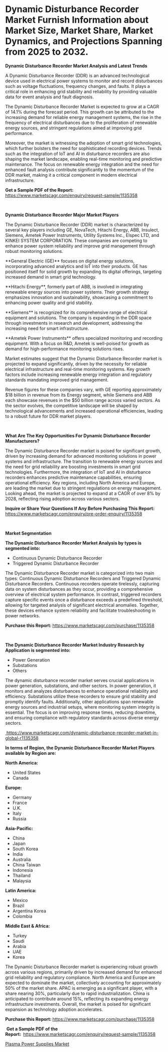 <p><h1>Dynamic Disturbance Recorder Market Furnish Information about Market Size, Market Share, Market Dynamics, and Projections Spanning from 2025 to 2032.</h1></p><p><strong>Dynamic Disturbance Recorder Market Analysis and Latest Trends</strong></p>
<p><p>A Dynamic Disturbance Recorder (DDR) is an advanced technological device used in electrical power systems to monitor and record disturbances such as voltage fluctuations, frequency changes, and faults. It plays a critical role in enhancing grid stability and reliability by providing valuable data for event analysis and fault diagnosis.</p><p>The Dynamic Disturbance Recorder Market is expected to grow at a CAGR of 14.1% during the forecast period. This growth can be attributed to the increasing demand for reliable energy management systems, the rise in the frequency of electrical disturbances due to the proliferation of renewable energy sources, and stringent regulations aimed at improving grid performance. </p><p>Moreover, the market is witnessing the adoption of smart grid technologies, which further bolsters the need for sophisticated recording devices. Trends such as the integration of IoT and AI in disturbance recorders are also shaping the market landscape, enabling real-time monitoring and predictive maintenance. The focus on renewable energy integration and the need for enhanced fault analysis contribute significantly to the momentum of the DDR market, making it a critical component in modern electrical infrastructure.</p></p>
<p><strong>Get a Sample PDF of the Report:&nbsp;</strong> <a href="https://www.marketscagr.com/enquiry/request-sample/1135358?utm_campaign=1097&utm_medium=2&utm_source=Github&utm_content=ia&utm_term=10022025&utm_id=dynamic-disturbance-recorder">https://www.marketscagr.com/enquiry/request-sample/1135358</a></p>
<p>&nbsp;</p>
<p><strong>Dynamic Disturbance Recorder Major Market Players</strong></p>
<p><p>The Dynamic Disturbance Recorder (DDR) market is characterized by several key players including GE, NovaTech, Hitachi Energy, ABB, Insulect, Siemens, Ametek Power Instruments, Utility Systems Inc., Elspec LTD, and KINKEI SYSTEM CORPORATION. These companies are competing to enhance power system reliability and improve grid management through robust monitoring solutions.</p><p>**General Electric (GE)** focuses on digital energy solutions, incorporating advanced analytics and IoT into their products. GE has positioned itself for solid growth by expanding its digital offerings, targeting increased demand in smart grid technology.</p><p>**Hitachi Energy**, formerly part of ABB, is involved in integrating renewable energy sources into power systems. Their growth strategy emphasizes innovation and sustainability, showcasing a commitment to enhancing power quality and grid stability.</p><p>**Siemens** is recognized for its comprehensive range of electrical equipment and solutions. The company is expanding in the DDR space through investments in research and development, addressing the increasing need for smart infrastructure.</p><p>**Ametek Power Instruments** offers specialized monitoring and recording equipment. With a focus on R&D, Ametek is well-poised for growth as demand for high-performance monitoring solutions rises.</p><p>Market estimates suggest that the Dynamic Disturbance Recorder market is projected to expand significantly, driven by the necessity for reliable electrical infrastructure and real-time monitoring systems. Key growth factors include increasing renewable energy integration and regulatory standards mandating improved grid management.</p><p>Revenue figures for these companies vary, with GE reporting approximately $18 billion in revenue from its Energy segment, while Siemens and ABB each showcase revenues in the $50 billion range across varied sectors. As the sector evolves, the competitive landscape will be shaped by technological advancements and increased operational efficiencies, leading to a robust future for DDR market players.</p></p>
<p>&nbsp;</p>
<p><strong>What Are The Key Opportunities For Dynamic Disturbance Recorder Manufacturers?</strong></p>
<p><p>The Dynamic Disturbance Recorder market is poised for significant growth, driven by increasing demand for advanced monitoring solutions in power systems and infrastructure. The transition to renewable energy sources and the need for grid reliability are boosting investments in smart grid technologies. Furthermore, the integration of IoT and AI in disturbance recorders enhances predictive maintenance capabilities, ensuring operational efficiency. Key regions, including North America and Europe, are leading the market due to stringent regulations on energy management. Looking ahead, the market is projected to expand at a CAGR of over 8% by 2028, reflecting rising adoption across various sectors.</p></p>
<p><strong>Inquire or Share Your Questions If Any Before Purchasing This Report:</strong> <a href="https://www.marketscagr.com/enquiry/pre-order-enquiry/1135358?utm_campaign=1097&utm_medium=2&utm_source=Github&utm_content=ia&utm_term=10022025&utm_id=dynamic-disturbance-recorder">https://www.marketscagr.com/enquiry/pre-order-enquiry/1135358</a></p>
<p>&nbsp;</p>
<p><strong>Market Segmentation</strong></p>
<p><strong>The Dynamic Disturbance Recorder Market Analysis by types is segmented into:</strong></p>
<p><ul><li>Continuous Dynamic Disturbance Recorder</li><li>Triggered Dynamic Disturbance Recorder</li></ul></p>
<p><p>The Dynamic Disturbance Recorder market is categorized into two main types: Continuous Dynamic Disturbance Recorders and Triggered Dynamic Disturbance Recorders. Continuous recorders operate tirelessly, capturing data on system disturbances as they occur, providing a comprehensive overview of electrical system performance. In contrast, triggered recorders capture specific events once a disturbance exceeds a predefined threshold, allowing for targeted analysis of significant electrical anomalies. Together, these devices enhance system reliability and facilitate troubleshooting in power networks.</p></p>
<p><strong>Purchase this Report:&nbsp;</strong><a href="https://www.marketscagr.com/purchase/1135358?utm_campaign=1097&utm_medium=2&utm_source=Github&utm_content=ia&utm_term=10022025&utm_id=dynamic-disturbance-recorder">https://www.marketscagr.com/purchase/1135358</a></p>
<p>&nbsp;</p>
<p><strong>The Dynamic Disturbance Recorder Market Industry Research by Application is segmented into:</strong></p>
<p><ul><li>Power Generation</li><li>Substations</li><li>Others</li></ul></p>
<p><p>The dynamic disturbance recorder market serves crucial applications in power generation, substations, and other sectors. In power generation, it monitors and analyzes disturbances to enhance operational reliability and efficiency. Substations utilize these recorders to ensure grid stability and promptly identify faults. Additionally, other applications span renewable energy sources and industrial setups, where monitoring system integrity is essential. The focus is on improving response times, reducing downtime, and ensuring compliance with regulatory standards across diverse energy sectors.</p></p>
<p><a href="https://www.marketscagr.com/dynamic-disturbance-recorder-market-in-global-r1135358?utm_campaign=1097&utm_medium=2&utm_source=Github&utm_content=ia&utm_term=10022025&utm_id=dynamic-disturbance-recorder">&nbsp;https://www.marketscagr.com/dynamic-disturbance-recorder-market-in-global-r1135358</a></p>
<p><strong>In terms of Region, the Dynamic Disturbance Recorder Market Players available by Region are:</strong></p>
<p>
    <p> <strong> North America: </strong>
        <ul>
            <li>United States</li>
            <li>Canada</li>
        </ul>
        </p> 
    <p> <strong> Europe: </strong>
        <ul>
            <li>Germany</li>
            <li>France</li>
            <li>U.K.</li>
            <li>Italy</li>
            <li>Russia</li>
        </ul>
        </p> 
    <p> <strong> Asia-Pacific: </strong>
        <ul>
            <li>China</li>
            <li>Japan</li>
            <li>South Korea</li>
            <li>India</li>
            <li>Australia</li>
            <li>China Taiwan</li>
            <li>Indonesia</li>
            <li>Thailand</li>
            <li>Malaysia</li>
        </ul>
        </p> 
    <p> <strong> Latin America: </strong>
        <ul>
            <li>Mexico</li>
            <li>Brazil</li>
            <li>Argentina Korea</li>
            <li>Colombia</li>
        </ul>
        </p> 
    <p> <strong> Middle East & Africa: </strong>
        <ul>
            <li>Turkey</li>
            <li>Saudi</li>
            <li>Arabia</li>
            <li>UAE</li>
            <li>Korea</li>
        </ul>
    </p>
    </p>
<p><p>The Dynamic Disturbance Recorder market is experiencing robust growth across various regions, primarily driven by increased demand for enhanced grid reliability and regulatory compliance. North America and Europe are expected to dominate the market, collectively accounting for approximately 50% of the market share. APAC is emerging as a significant player, with a share nearing 30%, particularly due to rapid industrialization. China is anticipated to contribute around 15%, reflecting its expanding energy infrastructure investments. Overall, the market is poised for significant expansion as technology adoption accelerates.</p></p>
<p><strong>Purchase this Report: </strong><a href="https://www.marketscagr.com/purchase/1135358?utm_campaign=1097&utm_medium=2&utm_source=Github&utm_content=ia&utm_term=10022025&utm_id=dynamic-disturbance-recorder">https://www.marketscagr.com/purchase/1135358</a></p>
<p>&nbsp;<strong>Get a Sample PDF of the Report:&nbsp;&nbsp;</strong><a href="https://www.marketscagr.com/enquiry/request-sample/1135358?utm_campaign=1097&utm_medium=2&utm_source=Github&utm_content=ia&utm_term=10022025&utm_id=dynamic-disturbance-recorder">https://www.marketscagr.com/enquiry/request-sample/1135358</a></p>
<p><strong></strong></p>
<p><p><a href="https://github.com/yoshih12/Market-Research-Report-List-4/blob/main/plasma-power-supplies-market.md?utm_campaign=1097&utm_medium=2&utm_source=Github&utm_content=ia&utm_term=10022025&utm_id=dynamic-disturbance-recorder">Plasma Power Supplies Market</a></p></p>